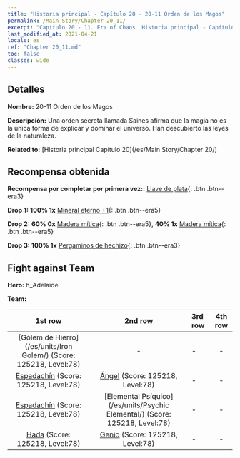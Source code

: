 ```yaml
---
title: "Historia principal - Capítulo 20 - 20-11 Orden de los Magos"
permalink: /Main Story/Chapter 20_11/
excerpt: "Capítulo 20 - 11. Era of Chaos  Historia principal - Capítulo 20_11. 20-11 Orden de los Magos"
last_modified_at: 2021-04-21
locale: es
ref: "Chapter 20_11.md"
toc: false
classes: wide
---
```


## Detalles

 **Nombre:** 20-11 Orden de los Magos

 **Descripción:** Una orden secreta llamada Saines afirma que la magia no es la única forma de explicar y dominar el universo. Han descubierto las leyes de la naturaleza.

 **Related to:** [Historia principal Capítulo 20](/es/Main Story/Chapter 20/)

## Recompensa obtenida

 **Recompensa por completar por primera vez::** [Llave de plata](/es/Items/con_693/){: .btn .btn--era3}

 **Drop 1:** **100% 1x** [Mineral eterno +1](/es/Items/mat_68/){: .btn .btn--era5}

 **Drop 2:** **60% 0x** [Madera mítica](/es/Items/mat_62/){: .btn .btn--era5}, **40% 1x** [Madera mítica](/es/Items/mat_62/){: .btn .btn--era5}

 **Drop 3:** **100% 1x** [Pergaminos de hechizo](/es/Items/con_694/){: .btn .btn--era3}


## Fight against Team
 **Hero:** h_Adelaide

 **Team:**


  | 1st row | 2nd row | 3rd row | 4th row |
  |:----:|:----:|:----|:----:|
  | [Gólem de Hierro](/es/units/Iron Golem/) (Score: 125218, Level:78)  | - | - | - |
  | [Espadachín](/es/units/Swordsman/) (Score: 125218, Level:78)  | [Ángel](/es/units/Angel/) (Score: 125218, Level:78)  | - | - |
  | [Espadachín](/es/units/Swordsman/) (Score: 125218, Level:78)  | [Elemental Psíquico](/es/units/Psychic Elemental/) (Score: 125218, Level:78)  | - | - |
  | [Hada](/es/units/Sprite/) (Score: 125218, Level:78)  | [Genio](/es/units/Genie/) (Score: 125218, Level:78)  | - | - |


